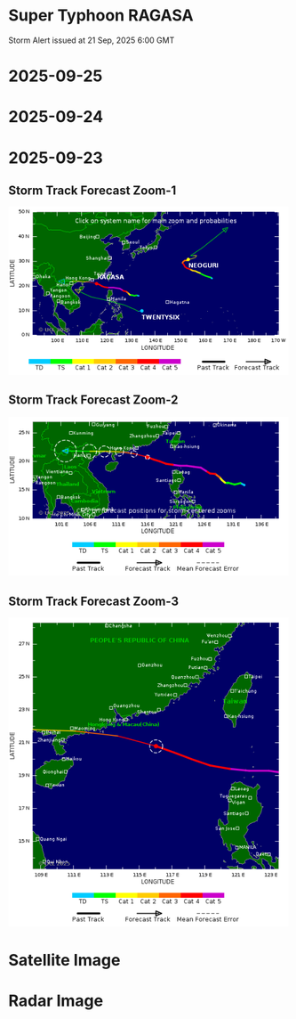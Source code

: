 # Super Typhoon RAGASA
Storm Alert issued at 21 Sep, 2025 6:00 GMT

# 2025-09-25


# 2025-09-24


# 2025-09-23
## Storm Track Forecast Zoom-1
![Zoom 1](./2025-09-23-zoom1.png)

## Storm Track Forecast Zoom-2
![Zoom 1](./2025-09-23-zoom2.png)

## Storm Track Forecast Zoom-3
![Zoom 1](./2025-09-23-zoom3.png)


# Satellite Image

# Radar Image
